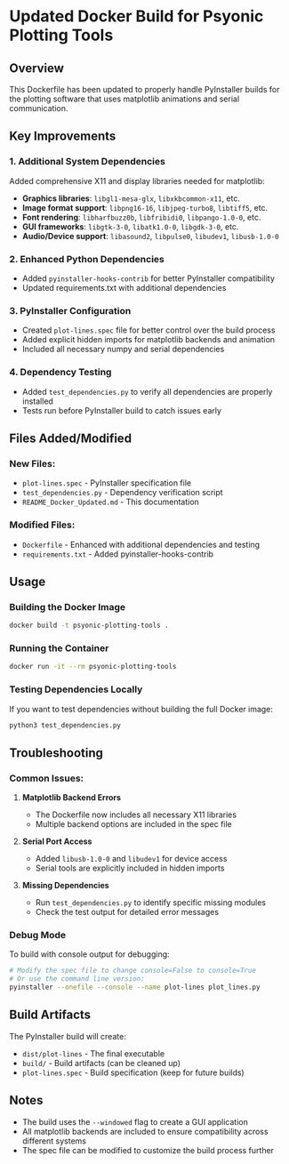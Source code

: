 # Updated Docker Build for Psyonic Plotting Tools

## Overview
This Dockerfile has been updated to properly handle PyInstaller builds for the plotting software that uses matplotlib animations and serial communication.

## Key Improvements

### 1. Additional System Dependencies
Added comprehensive X11 and display libraries needed for matplotlib:
- **Graphics libraries**: `libgl1-mesa-glx`, `libxkbcommon-x11`, etc.
- **Image format support**: `libpng16-16`, `libjpeg-turbo8`, `libtiff5`, etc.
- **Font rendering**: `libharfbuzz0b`, `libfribidi0`, `libpango-1.0-0`, etc.
- **GUI frameworks**: `libgtk-3-0`, `libatk1.0-0`, `libgdk-3-0`, etc.
- **Audio/Device support**: `libasound2`, `libpulse0`, `libudev1`, `libusb-1.0-0`

### 2. Enhanced Python Dependencies
- Added `pyinstaller-hooks-contrib` for better PyInstaller compatibility
- Updated requirements.txt with additional dependencies

### 3. PyInstaller Configuration
- Created `plot-lines.spec` file for better control over the build process
- Added explicit hidden imports for matplotlib backends and animation
- Included all necessary numpy and serial dependencies

### 4. Dependency Testing
- Added `test_dependencies.py` to verify all dependencies are properly installed
- Tests run before PyInstaller build to catch issues early

## Files Added/Modified

### New Files:
- `plot-lines.spec` - PyInstaller specification file
- `test_dependencies.py` - Dependency verification script
- `README_Docker_Updated.md` - This documentation

### Modified Files:
- `Dockerfile` - Enhanced with additional dependencies and testing
- `requirements.txt` - Added pyinstaller-hooks-contrib

## Usage

### Building the Docker Image
```bash
docker build -t psyonic-plotting-tools .
```

### Running the Container
```bash
docker run -it --rm psyonic-plotting-tools
```

### Testing Dependencies Locally
If you want to test dependencies without building the full Docker image:
```bash
python3 test_dependencies.py
```

## Troubleshooting

### Common Issues:

1. **Matplotlib Backend Errors**
   - The Dockerfile now includes all necessary X11 libraries
   - Multiple backend options are included in the spec file

2. **Serial Port Access**
   - Added `libusb-1.0-0` and `libudev1` for device access
   - Serial tools are explicitly included in hidden imports

3. **Missing Dependencies**
   - Run `test_dependencies.py` to identify specific missing modules
   - Check the test output for detailed error messages

### Debug Mode
To build with console output for debugging:
```bash
# Modify the spec file to change console=False to console=True
# Or use the command line version:
pyinstaller --onefile --console --name plot-lines plot_lines.py
```

## Build Artifacts
The PyInstaller build will create:
- `dist/plot-lines` - The final executable
- `build/` - Build artifacts (can be cleaned up)
- `plot-lines.spec` - Build specification (keep for future builds)

## Notes
- The build uses the `--windowed` flag to create a GUI application
- All matplotlib backends are included to ensure compatibility across different systems
- The spec file can be modified to customize the build process further 